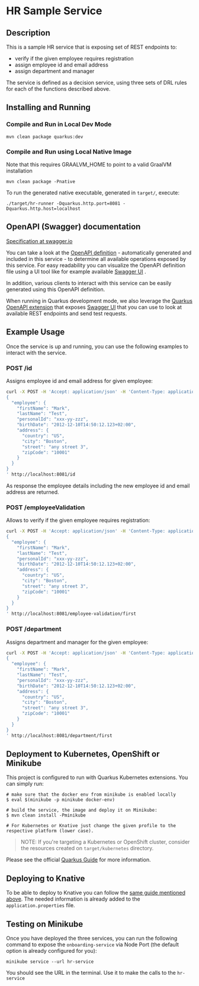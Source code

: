 # HR Sample Service

## Description

This is a sample HR service that is exposing set of REST endpoints to:

* verify if the given employee requires registration
* assign employee id and email address
* assign department and manager

The service is defined as a decision service, using three sets of DRL rules for each of the functions described above.

## Installing and Running

### Compile and Run in Local Dev Mode

```
mvn clean package quarkus:dev    
```

### Compile and Run using Local Native Image

Note that this requires GRAALVM_HOME to point to a valid GraalVM installation

```
mvn clean package -Pnative
```

To run the generated native executable, generated in `target/`, execute:

```
./target/hr-runner -Dquarkus.http.port=8081 -Dquarkus.http.host=localhost
```

## OpenAPI (Swagger) documentation

[Specification at swagger.io](https://swagger.io/docs/specification/about/)

You can take a look at the [OpenAPI definition](http://localhost:8081/openapi?format=json) - automatically generated and
included in this service - to determine all available operations exposed by this service. For easy readability you can
visualize the OpenAPI definition file using a UI tool like for example available [Swagger UI](https://editor.swagger.io)
.

In addition, various clients to interact with this service can be easily generated using this OpenAPI definition.

When running in Quarkus development mode, we also leverage
the [Quarkus OpenAPI extension](https://quarkus.io/guides/openapi-swaggerui#use-swagger-ui-for-development) that
exposes [Swagger UI](http://localhost:8081/swagger-ui/) that you can use to look at available REST endpoints and send
test requests.

## Example Usage

Once the service is up and running, you can use the following examples to interact with the service.

### POST /id

Assigns employee id and email address for given employee:

```sh
curl -X POST -H 'Accept: application/json' -H 'Content-Type: application/json' -d '
{
  "employee": {
    "firstName": "Mark",
    "lastName": "Test",
    "personalId": "xxx-yy-zzz",
    "birthDate": "2012-12-10T14:50:12.123+02:00",
    "address": {
      "country": "US",
      "city": "Boston",
      "street": "any street 3",
      "zipCode": "10001"
    }
  }
}
' http://localhost:8081/id
```

As response the employee details including the new employee id and email address are returned.

### POST /employeeValidation

Allows to verify if the given employee requires registration:

```sh
curl -X POST -H 'Accept: application/json' -H 'Content-Type: application/json' -d '
{
  "employee": {
    "firstName": "Mark",
    "lastName": "Test",
    "personalId": "xxx-yy-zzz",
    "birthDate": "2012-12-10T14:50:12.123+02:00",
    "address": {
      "country": "US",
      "city": "Boston",
      "street": "any street 3",
      "zipCode": "10001"
    }
  }
}
' http://localhost:8081/employee-validation/first
```

### POST /department

Assigns department and manager for the given employee:

```sh
curl -X POST -H 'Accept: application/json' -H 'Content-Type: application/json' -d '
{
  "employee": {
    "firstName": "Mark",
    "lastName": "Test",
    "personalId": "xxx-yy-zzz",
    "birthDate": "2012-12-10T14:50:12.123+02:00",
    "address": {
      "country": "US",
      "city": "Boston",
      "street": "any street 3",
      "zipCode": "10001"
    }
  }
}
' http://localhost:8081/department/first
```

## Deployment to Kubernetes, OpenShift or Minikube

This project is configured to run with Quarkus Kubernetes extensions. You can simply run:

```shell
# make sure that the docker env from minikube is enabled locally
$ eval $(minikube -p minikube docker-env)

# build the service, the image and deploy it on Minikube:
$ mvn clean install -Pminikube

# For Kubernetes or Knative just change the given profile to the respective platform (lower case).
```

> NOTE: If you're targeting a Kubernetes or OpenShift cluster, consider the resources created on `target/kubernetes`
> directory.

Please see the official [Quarkus Guide](https://quarkus.io/guides/deploying-to-kubernetes) for more information.

## Deploying to Knative

To be able to deploy to Knative you can follow
the [same guide mentioned above](https://quarkus.io/guides/deploying-to-kubernetes#knative). The needed information is
already added to the `application.properties` file.

## Testing on Minikube

Once you have deployed the three services, you can run the following command to expose the `onboarding-service` via Node
Port (the default option is already configured for you):

```shell
minikube service --url hr-service
```

You should see the URL in the terminal. Use it to make the calls to the `hr-service`
